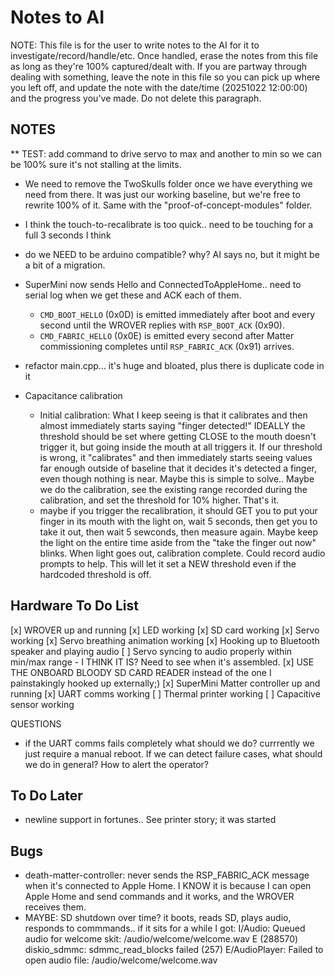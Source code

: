 # Notes to AI

NOTE: This file is for the user to write notes to the AI for it to investigate/record/handle/etc. Once handled, erase the notes from this file as long as they're 100% captured/dealt with. If you are partway through dealing with something, leave the note in this file so you can pick up where you left off, and update the note with the date/time (20251022 12:00:00) and the progress you've made. Do not delete this paragraph.

## NOTES

** TEST: add command to drive servo to max and another to min so we can be 100% sure it's not stalling at the limits.

- We need to remove the TwoSkulls folder once we have everything we need from there. It was just our working baseline, but we're free to rewrite 100% of it. Same with the "proof-of-concept-modules" folder.

- I think the touch-to-recalibrate is too quick.. need to be touching for a full 3 seconds I think

- do we NEED to be arduino compatible? why? AI says no, but it might be a bit of a migration.

- SuperMini now sends Hello and ConnectedToAppleHome.. need to serial log when we get these and ACK each of them.
  - `CMD_BOOT_HELLO` (0x0D) is emitted immediately after boot and every second until the WROVER replies with `RSP_BOOT_ACK` (0x90).
  - `CMD_FABRIC_HELLO` (0x0E) is emitted every second after Matter commissioning completes until `RSP_FABRIC_ACK` (0x91) arrives.

- refactor main.cpp... it's huge and bloated, plus there is duplicate code in it

- Capacitance calibration
  - Initial calibration: What I keep seeing is that it calibrates and then almost immediately starts saying "finger detected!" IDEALLY the threshold should be set where getting CLOSE to the mouth doesn't trigger it, but going inside the mouth at all triggers it. If our threshold is wrong, it "calibrates" and then immediately starts seeing values far enough outside of baseline that it decides it's detected a finger, even though nothing is near. Maybe this is simple to solve.. Maybe we do the calibration, see the existing range recorded during the calibration, and set the threshold for 10% higher. That's it. 
  - maybe if you trigger the recalibration, it should GET you to put your finger in its mouth with the light on, wait 5 seconds, then get you to take it out, then wait 5 sewconds, then measure again. Maybe keep the light on the entire time aside from the "take the finger out now" blinks. When light goes out, calibration complete. Could record audio prompts to help. This will let it set a NEW threshold even if the hardcoded threshold is off. 

## Hardware To Do List
[x] WROVER up and running
[x] LED working
[x] SD card working
[x] Servo working
[x] Servo breathing animation working
[x] Hooking up to Bluetooth speaker and playing audio
[ ] Servo syncing to audio properly within min/max range - I THINK IT IS? Need to see when it's assembled.
[x] USE THE ONBOARD BLOODY SD CARD READER instead of the one I painstakingly hooked up externally;)
[x] SuperMini Matter controller up and running
[x] UART comms working
[ ] Thermal printer working
[ ] Capacitive sensor working

QUESTIONS
- if the UART comms fails completely what should we do? currrently we just require a manual reboot. If we can detect failure cases, what should we do in general? How to alert the operator?

## To Do Later
- newline support in fortunes.. See printer story; it was started

## Bugs
- death-matter-controller: never sends the RSP_FABRIC_ACK message when it's connected to Apple Home. I KNOW it is because I can open Apple Home and send commands and it works, and the WROVER receives them.
- MAYBE: SD shutdown over time? it boots, reads SD, plays audio, responds to commmands.. if it sits for a while I got:
  I/Audio: Queued audio for welcome skit: /audio/welcome/welcome.wav
  E (288570) diskio_sdmmc: sdmmc_read_blocks failed (257)
  E/AudioPlayer: Failed to open audio file: /audio/welcome/welcome.wav